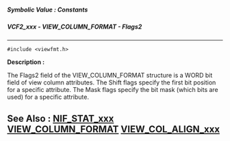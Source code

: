 ##### Symbolic Value : Constants
##### VCF2_xxx - VIEW_COLUMN_FORMAT - Flags2
---
```
#include <viewfmt.h>
```
**Description :**

The Flags2 field of the VIEW_COLUMN_FORMAT structure is a WORD bit field of 
view column attributes.  The Shift flags specify the first bit position for a 
specific attribute.  The Mask flags specify the bit mask (which bits are used) 
for a specific attribute.

**See Also :**
[NIF_STAT_xxx](/domino-c-api-docs/reference/Symb/NIF_STAT_xxx)
[VIEW_COLUMN_FORMAT](/domino-c-api-docs/reference/Data/VIEW_COLUMN_FORMAT)
[VIEW_COL_ALIGN_xxx](/domino-c-api-docs/reference/Symb/VIEW_COL_ALIGN_xxx)
---
